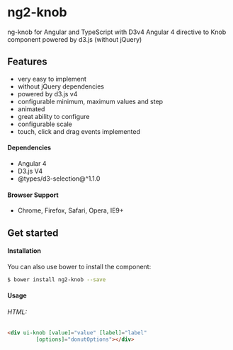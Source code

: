 # ng2-knob
ng-knob for Angular and TypeScript with D3v4
Angular 4 directive to Knob component powered by d3.js (without jQuery)

Features
-------
- very easy to implement
- without jQuery dependencies
- powered by d3.js v4
- configurable minimum, maximum values and step
- animated
- great ability to configure
- configurable scale
- touch, click and drag events implemented

#### Dependencies

- Angular 4
- D3.js V4
- @types/d3-selection@^1.1.0

#### Browser Support

- Chrome, Firefox, Safari, Opera, IE9+

Get started
-------

#### Installation
You can also use bower to install the component:
```bash
$ bower install ng2-knob --save
```

#### Usage

###### HTML:
```html
<div ui-knob [value]="value" [label]="label"
         [options]="donutOptions"></div>

```
